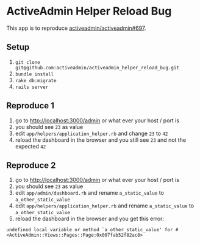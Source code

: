 # ActiveAdmin Helper Reload Bug

This app is to reproduce [activeadmin/activeadmin#697](https://github.com/activeadmin/activeadmin/issues/697#issuecomment-78875499).

## Setup

1. `git clone git@github.com:activeadmin/activeadmin_helper_reload_bug.git`
2. `bundle install`
3. `rake db:migrate`
4. `rails server`

## Reproduce 1

1. go to [http://localhost:3000/admin](http://localhost:3000/admin) or what ever your host / port is
2. you should see `23` as value
4. edit `app/helpers/application_helper.rb` and change `23` to `42`
5. reload the dashboard in the browser and you still see `23` and not the expected `42`

## Reproduce 2

1. go to [http://localhost:3000/admin](http://localhost:3000/admin) or what ever your host / port is
2. you should see `23` as value
4. edit `app/admin/dashboard.rb` and rename `a_static_value` to `a_other_static_value`
4. edit `app/helpers/application_helper.rb` and rename `a_static_value` to `a_other_static_value`
5. reload the dashboard in the browser and you get this error:
```
undefined local variable or method `a_other_static_value' for #<ActiveAdmin::Views::Pages::Page:0x007fab52f82ac8>
```
